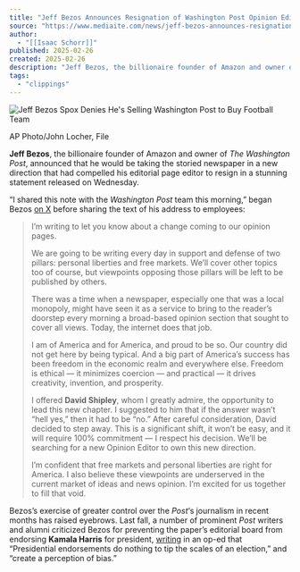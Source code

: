 ```yaml
---
title: "Jeff Bezos Announces Resignation of Washington Post Opinion Editor Over New Editorial Mandate in Stunning Statement"
source: "https://www.mediaite.com/news/jeff-bezos-announces-resignation-of-washington-post-opinion-editor-over-new-editorial-mandate-in-stunning-statement/"
author:
  - "[[Isaac Schorr]]"
published: 2025-02-26
created: 2025-02-26
description: "Jeff Bezos, the billionaire founder of Amazon and owner of The Washington Post, announced that he would be taking the storied newspaper in a new direction."
tags:
  - "clippings"
---
```

![Jeff Bezos Spox Denies He's Selling Washington Post to Buy Football Team](https://am14.mediaite.com/med/cnt/uploads/2023/01/bezos.jpg)

AP Photo/John Locher, File

**Jeff Bezos**, the billionaire founder of Amazon and owner of *The Washington Post*, announced that he would be taking the storied newspaper in a new direction that had compelled his editorial page editor to resign in a stunning statement released on Wednesday.

“I shared this note with the *Washington Post* team this morning,” began Bezos [on X](https://x.com/JeffBezos/status/1894757287052362088) before sharing the text of his address to employees:

> I’m writing to let you know about a change coming to our opinion pages.
> 
> We are going to be writing every day in support and defense of two pillars: personal liberties and free markets. We’ll cover other topics too of course, but viewpoints opposing those pillars will be left to be published by others.
> 
> There was a time when a newspaper, especially one that was a local monopoly, might have seen it as a service to bring to the reader’s doorstep every morning a broad-based opinion section that sought to cover all views. Today, the internet does that job.
> 
> I am of America and for America, and proud to be so. Our country did not get here by being typical. And a big part of America’s success has been freedom in the economic realm and everywhere else. Freedom is ethical — it minimizes coercion — and practical — it drives creativity, invention, and prosperity.
> 
> I offered **David Shipley**, whom I greatly admire, the opportunity to lead this new chapter. I suggested to him that if the answer wasn’t “hell yes,” then it had to be “no.” After careful consideration, David decided to step away. This is a significant shift, it won’t be easy, and it will require 100% commitment — I respect his decision. We’ll be searching for a new Opinion Editor to own this new direction.
> 
> I’m confident that free markets and personal liberties are right for America. I also believe these viewpoints are underserved in the current market of ideas and news opinion. I’m excited for us together to fill that void.

Bezos’s exercise of greater control over the *Post*‘s journalism in recent months has raised eyebrows. Last fall, a number of prominent *Post* writers and alumni criticized Bezos for preventing the paper’s editorial board from endorsing **Kamala Harris** for president, [writing](https://www.mediaite.com/media/jeff-bezos-writes-rare-op-ed-defending-washington-post-non-endorsement-amid-subscriber-exodus/) in an op-ed that “Presidential endorsements do nothing to tip the scales of an election,” and “create a perception of bias.”